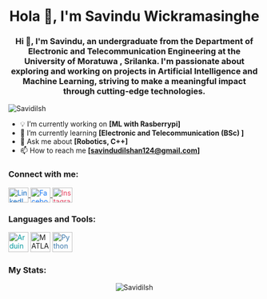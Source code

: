 <h1 align="center">Hola 👋, I'm Savindu Wickramasinghe</h1>
<h3 align="center">Hi 👋, I'm Savindu, an undergraduate from the Department of Electronic and Telecommunication Engineering at the University of Moratuwa , Srilanka. I'm passionate about exploring and working on projects in Artificial Intelligence and Machine Learning, striving to make a meaningful impact through cutting-edge technologies.</h3>

<p align="left"> <img src="https://komarev.com/ghpvc/?username=Savidilsh&label=Profile%20views&color=0e75b6&style=flat" alt="Savidilsh" /> </p>

- 💡 I’m currently working on **[ML with Rasberrypi]**
- 🌱 I’m currently learning **[Electronic and Telecommunication (BSc) ]**
- 💬 Ask me about **[Robotics, C++]**
- 📫 How to reach me **[savindudilshan124@gmail.com]**

### Connect with me:
<p align="left">
  <a href="https://www.linkedin.com/in/savindu-dilshan-wickramasinghe-3b8205287" target="_blank">
    <img align="center" src="https://cdn.jsdelivr.net/npm/simple-icons@v3/icons/linkedin.svg" alt="LinkedIn" height="30" width="40" style="color:#0A66C2;" />
  </a>
  <a href="https://www.facebook.com/profile.php?id=61553243222858" target="_blank">
    <img align="center" src="https://cdn.jsdelivr.net/npm/simple-icons@v3/icons/facebook.svg" alt="Facebook" height="30" width="40" style="color:#1877F2;" />
  </a>
  <a href="https://instagram.com/__savidilsh__?igshid=OGQ5ZDc2ODk2ZA==" target="_blank">
    <img align="center" src="https://cdn.jsdelivr.net/npm/simple-icons@v3/icons/instagram.svg" alt="Instagram" height="30" width="40" style="color:#E4405F;" />
  </a>
</p>

### Languages and Tools:
<p align="left">
  <img src="https://cdn.jsdelivr.net/npm/simple-icons@v3/icons/arduino.svg" alt="Arduino" width="40" height="40" style="color:#00979C;" />
<img src="https://upload.wikimedia.org/wikipedia/commons/2/21/Matlab_Logo.png" alt="MATLAB" width="40" height="40" />
  <img src="https://cdn.jsdelivr.net/npm/simple-icons@v3/icons/python.svg" alt="Python" width="40" height="40" style="color:#3776AB;" />
</p>

### My Stats:
<p align="center">
<img src="https://github-readme-streak-stats.herokuapp.com/?user=Savidilsh&" alt="Savidilsh" />
</p>
